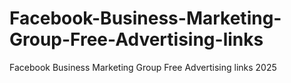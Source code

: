 # Facebook-Business-Marketing-Group-Free-Advertising-links
Facebook Business Marketing Group Free Advertising links 2025
